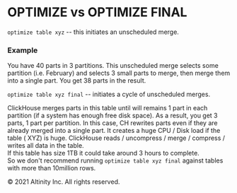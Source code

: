 # OPTIMIZE vs OPTIMIZE FINAL

`optimize table xyz` -- this initiates an unscheduled merge.

### Example

You have 40 parts in 3 partitions. This unscheduled merge selects some partition \(i.e. February\) and selects 3 small parts to merge, then merge them into a single part. You get 38 parts in the result.

`optimize table xyz final` -- initiates a cycle of unscheduled merges.

ClickHouse merges parts in this table until will remains 1 part in each partition \(if a system has enough free disk space\). As a result, you get 3 parts, 1 part per partition. In this case, CH rewrites parts even if they are already merged into a single part. It creates a huge CPU / Disk load if the table \( XYZ\) is huge. ClickHouse reads / uncompress / merge / compress / writes all data in the table.  
If this table has size 1TB it could take around 3 hours to complete.  
So we don't recommend running `optimize table xyz final` against tables with more than 10million rows.

© 2021 Altinity Inc. All rights reserved.

